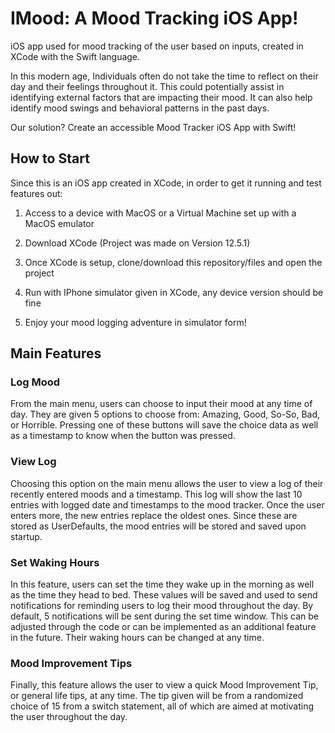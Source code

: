# IMood: A Mood Tracking iOS App!
iOS app used for mood tracking of the user based on inputs, created in XCode with the Swift language.

In this modern age, Individuals often do not take the time to reflect on their day and their feelings throughout it.
This could potentially assist in identifying external factors that are impacting their mood.
It can also help identify mood swings and behavioral patterns in the past days.

Our solution? Create an accessible Mood Tracker iOS App with Swift!

## How to Start
Since this is an iOS app created in XCode, in order to get it running and test features out:

1. Access to a device with MacOS or a Virtual Machine set up with a MacOS emulator

2. Download XCode (Project was made on Version 12.5.1)

3. Once XCode is setup, clone/download this repository/files and open the project

4. Run with IPhone simulator given in XCode, any device version should be fine

5. Enjoy your mood logging adventure in simulator form!

## Main Features

### Log Mood

From the main menu, users can choose to input their mood at any time of day.
They are given 5 options to choose from: Amazing, Good, So-So, Bad, or Horrible.
Pressing one of these buttons will save the choice data as well as a timestamp to know when the button was pressed.

### View Log

Choosing this option on the main menu allows the user to view a log of their recently entered moods and a timestamp.
This log will show the last 10 entries with logged date and timestamps to the mood tracker. Once the user enters more, the new entries replace the oldest ones.
Since these are stored as UserDefaults, the mood entries will be stored and saved upon startup.

### Set Waking Hours

In this feature, users can set the time they wake up in the morning as well as the time they head to bed. These values
will be saved and used to send notifications for reminding users to log their mood throughout the day. By default, 5 notifications will be sent 
during the set time window. This can be adjusted through the code or can be implemented as an additional feature in the future. Their waking hours can be changed at any time.

### Mood Improvement Tips

Finally, this feature allows the user to view a quick Mood Improvement Tip, or general life tips, at any time. The tip
given will be from a randomized choice of 15 from a switch statement, all of which are aimed at motivating the user throughout
the day.
